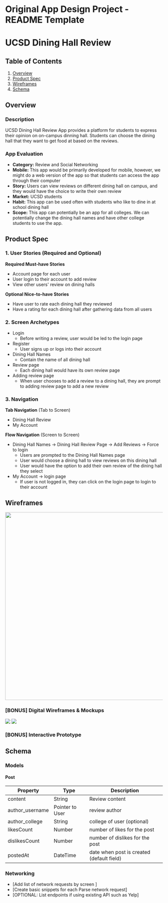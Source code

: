 Original App Design Project - README Template
===

# UCSD Dining Hall Review

## Table of Contents
1. [Overview](#Overview)
1. [Product Spec](#Product-Spec)
1. [Wireframes](#Wireframes)
2. [Schema](#Schema)

## Overview
### Description
UCSD Dining Hall Review App provides a platform for students to express their opinion on on-campus dinning hall. Students can choose the dining hall that they want to get food at based on the reviews. 

### App Evaluation
- **Category:** Review and Social Networking
- **Mobile:** This app would be primarily developed for mobile, however, we might do a web version of the app so that students can access the app through their computer
- **Story:** Users can view reviews on different dining hall on campus, and they would have the choice to write their own review 
- **Market:** UCSD students 
- **Habit:** This app can be used often with students who like to dine in at school dining hall  
- **Scope:** This app can potentially be an app for all colleges. We can potentially change the dining hall names and have other college students to use the app. 

## Product Spec

### 1. User Stories (Required and Optional)

**Required Must-have Stories**

* Account page for each user
* User login to their account to add review 
* View other users' review on dining halls

**Optional Nice-to-have Stories**

* Have user to rate each dining hall they reviewed
* Have a rating for each dining hall after gathering data from all users 

### 2. Screen Archetypes

* Login
    * Before writing a review, user would be led to the login page
* Register
   * User signs up or logs into their account
* Dining Hall Names
   * Contain the name of all dining hall 
* Review page 
   * Each dining hall would have its own review page
* Adding review page 
   * When user chooses to add a review to a dining hall, they are prompt to adding review page to add a new review

### 3. Navigation

**Tab Navigation** (Tab to Screen)

* Dining Hall Review 
* My Account 

**Flow Navigation** (Screen to Screen)

* Dining Hall Names -> Dining Hall Review Page -> Add Reviews -> Force to login 
    * Users are prompted to the Dining Hall Names page
    * User would choose a dining hall to view reviews on this dining hall 
    * User would have the option to add their own review of the dining hall they select
* My Account -> login page
   * If user is not logged in, they can click on the login page to login to their account

## Wireframes
<img src="YOUR_WIREFRAME_IMAGE_URL" width=600>

### [BONUS] Digital Wireframes & Mockups
![](https://i.imgur.com/nAaqPpd.png)
![](https://i.imgur.com/vUoVBcd.png)

### [BONUS] Interactive Prototype

## Schema 
### Models
#### Post
   | Property      | Type     | Description |
   | ------------- | -------- | ------------|
   | content      | String   | Review content |
   | author_username        | Pointer to User| review author |
   | author_college        | String| college of user (optional) |
   | likesCount    | Number   | number of likes for the post |
   | dislikesCount    | Number   | number of dislikes for the post |
   | postedAt     | DateTime | date when post is created (default field) |
### Networking
- [Add list of network requests by screen ]
- [Create basic snippets for each Parse network request]
- [OPTIONAL: List endpoints if using existing API such as Yelp]
